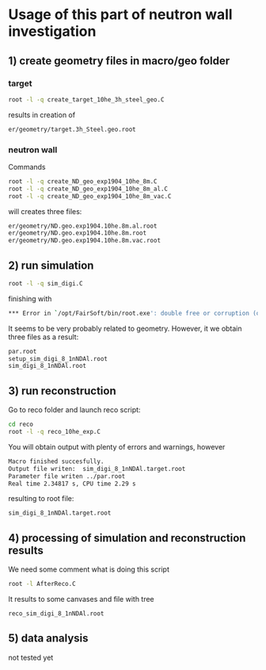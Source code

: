 # Usage of this part of neutron wall investigation

## 1) create geometry files in macro/geo folder

### target

```bash
root -l -q create_target_10he_3h_steel_geo.C
```

results in creation of

```bash
er/geometry/target.3h_Steel.geo.root
```

### neutron wall

Commands

```bash
root -l -q create_ND_geo_exp1904_10he_8m.C 
root -l -q create_ND_geo_exp1904_10he_8m_al.C
root -l -q create_ND_geo_exp1904_10he_8m_vac.C
```

will creates three files:

```bash
er/geometry/ND.geo.exp1904.10he.8m.al.root
er/geometry/ND.geo.exp1904.10he.8m.root
er/geometry/ND.geo.exp1904.10he.8m.vac.root
```

## 2) run simulation

```bash
root -l -q sim_digi.C
```

finishing with

```bash
*** Error in `/opt/FairSoft/bin/root.exe': double free or corruption (out): 0x0000000005ec9850 ***
```

It seems to be very probably related to geometry. However, it we obtain three files as a result:

```bash
par.root
setup_sim_digi_8_1nNDAl.root
sim_digi_8_1nNDAl.root
```

## 3) run reconstruction

Go to reco folder and launch reco script:

```bash
cd reco
root -l -q reco_10he_exp.C 
```

You will obtain output with plenty of errors and warnings, however

```bash
Macro finished succesfully.
Output file writen:  sim_digi_8_1nNDAl.target.root
Parameter file writen ../par.root
Real time 2.34817 s, CPU time 2.29 s
```

resulting to root file:

```bash
sim_digi_8_1nNDAl.target.root
```

## 4) processing of simulation and reconstruction results

We need some comment what is doing this script

```bash
root -l AfterReco.C
```

It results to some canvases and file with tree

```bash
reco_sim_digi_8_1nNDAl.root
```

## 5) data analysis

not tested yet